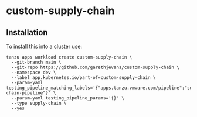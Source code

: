 # custom-supply-chain

## Installation

To install this into a cluster use:

```
tanzu apps workload create custom-supply-chain \
  --git-branch main \
  --git-repo https://github.com/garethjevans/custom-supply-chain \
  --namespace dev \
  --label app.kubernetes.io/part-of=custom-supply-chain \
  --param-yaml testing_pipeline_matching_labels='{"apps.tanzu.vmware.com/pipeline":"supply-chain-pipeline"}' \
  --param-yaml testing_pipeline_params='{}' \
  --type supply-chain \
  --yes
```
